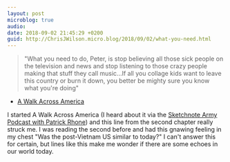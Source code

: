 ```yaml
---
layout: post
microblog: true
audio: 
date: 2018-09-02 21:45:29 +0200
guid: http://ChrisJWilson.micro.blog/2018/09/02/what-you-need.html
---
```

> "What you need to do, Peter, is stop believing all those sick people on the television and news and stop listening to those crazy people making that stuff they call music...If all you collage kids want to leave this country or burn it down, you better be mighty sure you know what you're doing" 

- [A Walk Across America](http://www.amazon.com/dp/006095955X/?tag=minima0e-20) 

I started A Walk Across America (I heard about it via the [Sketchnote Army Podcast with Patrick Rhone](https://sketchnotearmy.com/blog/2018/8/27/sketchnote-army-podcast-season-05-episode-08-patrick-rhone)) and this line from the second chapter really struck me. I was reading the second before and had this gnawing feeling in my chest "Was the post-Vietnam US similar to today?" I can't answer this for certain, but lines like this make me wonder if there are some echoes in our world today. 
